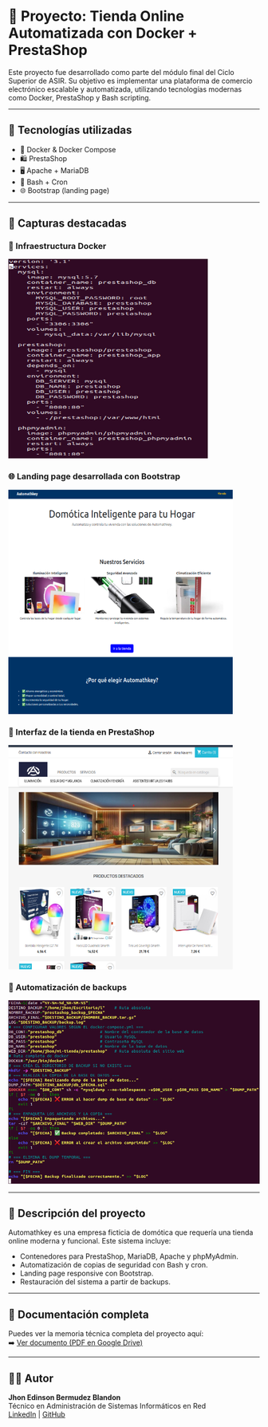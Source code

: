 # 🛒 Proyecto: Tienda Online Automatizada con Docker + PrestaShop

Este proyecto fue desarrollado como parte del módulo final del Ciclo Superior de ASIR. Su objetivo es implementar una plataforma de comercio electrónico escalable y automatizada, utilizando tecnologías modernas como Docker, PrestaShop y Bash scripting.

---

## 🚀 Tecnologías utilizadas

- 🐳 Docker & Docker Compose
- 🛍️ PrestaShop
- 🖥️ Apache + MariaDB
- 📜 Bash + Cron
- 🌐 Bootstrap (landing page)

---

## 📸 Capturas destacadas

### 🔧 Infraestructura Docker
<img src="Img/docker_compose.png" width="400" height="400">

### 🌐 Landing page desarrollada con Bootstrap
<img src="Img/Landing_page.png" width="450" height="450" >

### 🛒 Interfaz de la tienda en PrestaShop
<img src="Img/shop.png" width="450" height="450">

### 💾 Automatización de backups
<img src="Img/script.png" width="600">

---

## 🧠 Descripción del proyecto

Automathkey es una empresa ficticia de domótica que requería una tienda online moderna y funcional. Este sistema incluye:

- Contenedores para PrestaShop, MariaDB, Apache y phpMyAdmin.
- Automatización de copias de seguridad con Bash y cron.
- Landing page responsive con Bootstrap.
- Restauración del sistema a partir de backups.

---

## 📄 Documentación completa

Puedes ver la memoria técnica completa del proyecto aquí:  
➡️ [Ver documento (PDF en Google Drive)](https://docs.google.com/document/d/1E7pOCnYzE9r1HPJGu_PJbKoeVVQ9rlQfb5D_WxGU61s/edit?usp=sharing)

---

## 👨‍💻 Autor

**Jhon Edinson Bermudez Blandon**  
Técnico en Administración de Sistemas Informáticos en Red  
[LinkedIn](https://www.linkedin.com/in/jhon-edinson-bermudez-blandon-980622349/) | [GitHub](https://github.com/Jhonn-SysAdmin-Dev-Junior)
